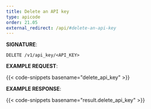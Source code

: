 ```yaml
---
title: Delete an API key
type: apicode
order: 21.05
external_redirect: /api/#delete-an-api-key
---
```


**SIGNATURE**:

`DELETE /v1/api_key/<API_KEY>`

**EXAMPLE REQUEST**:

{{< code-snippets basename="delete_api_key" >}}

**EXAMPLE RESPONSE**:

{{< code-snippets basename="result.delete_api_key" >}}
